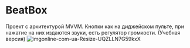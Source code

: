 # BeatBox
Проект с архитектурой MVVM. Кнопки как на диджейском пульте, при нажатие на них издаются звуки, есть регулятор громкости. (Учебная версия)
![imgonline-com-ua-Resize-UQZLLN7G59kxX](https://user-images.githubusercontent.com/95954920/152297854-7f9a13e8-5e47-4d6a-a2cc-0d754c401831.jpg)
